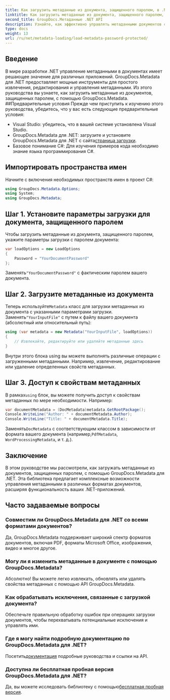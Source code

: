 ```yaml
---
title: Как загрузить метаданные из документа, защищенного паролем, в .NET
linktitle: Как загрузить метаданные из документа, защищенного паролем, в .NET
second_title: GroupDocs.Метаданные .NET API
description: Узнайте, как эффективно управлять метаданными документов с помощью GroupDocs.Metadata для .NET. Легко извлекайте, редактируйте и обрабатывайте метаданные в своих приложениях .NET.
type: docs
weight: 13
url: /ru/net/metadata-loading/load-metadata-password-protected/
---
```

## Введение
В мире разработки .NET управление метаданными в документах имеет решающее значение для различных приложений. GroupDocs.Metadata для .NET предоставляет мощные инструменты для простого извлечения, редактирования и управления метаданными. Из этого руководства вы узнаете, как загрузить метаданные из документов, защищенных паролем, с помощью GroupDocs.Metadata.
##Предварительные условия
Прежде чем приступить к изучению этого руководства, убедитесь, что у вас есть следующие предварительные условия:
- Visual Studio: убедитесь, что в вашей системе установлена Visual Studio.
-  GroupDocs.Metadata для .NET: загрузите и установите GroupDocs.Metadata для .NET с сайта[страница загрузки](https://releases.groupdocs.com/metadata/net/).
- Базовое понимание C#: Для изучения примеров кода необходимо знание языка программирования C#.

## Импортировать пространства имен
Начните с включения необходимых пространств имен в проект C#:
```csharp
using GroupDocs.Metadata.Options;
using System;
using GroupDocs.Metadata;
```
## Шаг 1. Установите параметры загрузки для документа, защищенного паролем
Чтобы загрузить метаданные из документа, защищенного паролем, укажите параметры загрузки с паролем документа:
```csharp
var loadOptions = new LoadOptions
{
    Password = "YourDocumentPassword"
};
```
 Заменять`"YourDocumentPassword"` с фактическим паролем вашего документа.
## Шаг 2. Загрузите метаданные из документа
 Теперь используйте`Metadata` класс для загрузки метаданных из документа с указанными параметрами загрузки. Заменять`"YourInputFile"` с путем к файлу вашего документа (абсолютный или относительный путь):
```csharp
using (var metadata = new Metadata("YourInputFile", loadOptions))
{
    // Извлекайте, редактируйте или удаляйте метаданные здесь
}
```
Внутри этого блока using вы можете выполнять различные операции с загруженными метаданными. Например, извлечение, редактирование или удаление определенных свойств метаданных.
## Шаг 3. Доступ к свойствам метаданных
 В рамках`using` блок, вы можете получить доступ к свойствам метаданных по мере необходимости. Например:
```csharp
var documentMetadata = (DocMetadata)metadata.GetRootPackage();
Console.WriteLine("Author: " + documentMetadata.Author);
Console.WriteLine("Title: " + documentMetadata.Title);
```
 Заменять`DocMetadata` с соответствующим классом в зависимости от формата вашего документа (например,`PdfMetadata`, `WordProcessingMetadata`, и т. д.).

## Заключение
В этом руководстве мы рассмотрели, как загружать метаданные из документов, защищенных паролем, с помощью GroupDocs.Metadata для .NET. Эта библиотека предлагает комплексные возможности управления метаданными в различных форматах документов, расширяя функциональность ваших .NET-приложений.

## Часто задаваемые вопросы
### Совместим ли GroupDocs.Metadata для .NET со всеми форматами документов?
Да, GroupDocs.Metadata поддерживает широкий спектр форматов документов, включая PDF, форматы Microsoft Office, изображения, видео и многое другое.
### Могу ли я изменить метаданные в документе с помощью GroupDocs.Metadata?
Абсолютно! Вы можете легко извлекать, обновлять или удалять свойства метаданных с помощью API GroupDocs.Metadata.
### Как обрабатывать исключения, связанные с загрузкой документа?
Обеспечьте правильную обработку ошибок при операциях загрузки документов, чтобы перехватывать потенциальные исключения и управлять ими.
### Где я могу найти подробную документацию по GroupDocs.Metadata для .NET?
 Посетить[документация](https://reference.groupdocs.com/metadata/net/) подробные руководства и ссылки на API.
### Доступна ли бесплатная пробная версия GroupDocs.Metadata для .NET?
 Да, вы можете исследовать библиотеку с помощью[бесплатная пробная версия](https://releases.groupdocs.com/).
